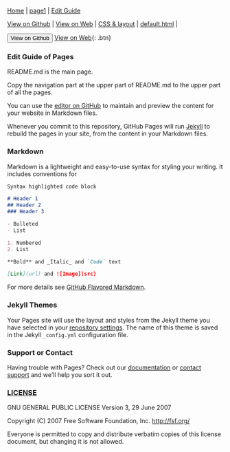 [Home](/README.md) | [page1](/page1.md) | [Edit Guide](/editguide.md)

[View on Github](https://github.com/whatifif/handgesture) | [View on Web](https://whatifif.github.io/handgesture/) | [CSS & layout](https://help.github.com/articles/customizing-css-and-html-in-your-jekyll-theme/) | [default.html](https://github.com/pages-themes/cayman/blob/master/_layouts/default.html) | 

<button name="viewongithub" onclick="https://github.com/whatifif/handgesture">View on Github</button>
[View on Web](https://whatifif.github.io/handgesture/){: .btn}

### Edit Guide of Pages

README.md is the main page.

Copy the navigation part at the upper part of README.md to the upper part of all the pages.

You can use the [editor on GitHub](https://github.com/whatifif/handgesture/edit/master/README.md) to maintain and preview the content for your website in Markdown files.

Whenever you commit to this repository, GitHub Pages will run [Jekyll](https://jekyllrb.com/) to rebuild the pages in your site, from the content in your Markdown files.

### Markdown

Markdown is a lightweight and easy-to-use syntax for styling your writing. It includes conventions for

```markdown
Syntax highlighted code block

# Header 1
## Header 2
### Header 3

- Bulleted
- List

1. Numbered
2. List

**Bold** and _Italic_ and `Code` text

[Link](url) and ![Image](src)
```

For more details see [GitHub Flavored Markdown](https://guides.github.com/features/mastering-markdown/).

### Jekyll Themes

Your Pages site will use the layout and styles from the Jekyll theme you have selected in your [repository settings](https://github.com/whatifif/handgesture/settings). The name of this theme is saved in the Jekyll `_config.yml` configuration file.

### Support or Contact

Having trouble with Pages? Check out our [documentation](https://help.github.com/categories/github-pages-basics/) or [contact support](https://github.com/contact) and we’ll help you sort it out.

### [LICENSE](/LICENSE)
GNU GENERAL PUBLIC LICENSE Version 3, 29 June 2007

Copyright (C) 2007 Free Software Foundation, Inc. <http://fsf.org/>
 
 Everyone is permitted to copy and distribute verbatim copies
 of this license document, but changing it is not allowed.


